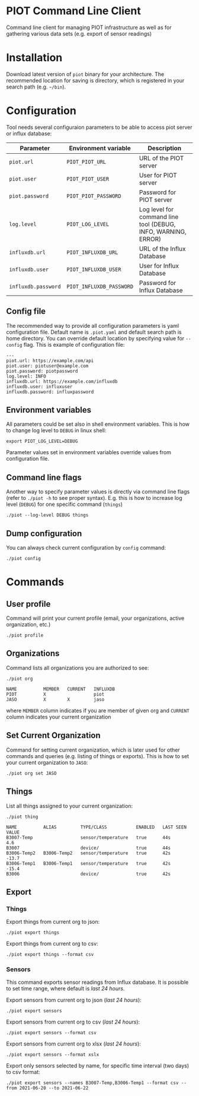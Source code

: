 # PIOT Command Line Client

Command line client for managing PIOT infrastructure as well as for gathering
various data sets (e.g. export of sensor readings) 

# Installation

Download latest version of `piot` binary for your architecture. The recommended location
for saving is directory, which is registered in your search path (e.g. `~/bin`).

# Configuration

Tool needs several configuraion parameters to be able to access piot server or influx database:

| Parameter           | Environment variable     | Description                                                   |
|---------------------|--------------------------|---------------------------------------------------------------|
| `piot.url`          | `PIOT_PIOT_URL`          | URL of the PIOT server                                        |
| `piot.user`         | `PIOT_PIOT_USER`         | User for PIOT server                                          |
| `piot.password`     | `PIOT_PIOT_PASSWORD`     | Password for PIOT server                                      |
| `log.level`         | `PIOT_LOG_LEVEL`         | Log level for command line tool (DEBUG, INFO, WARNING, ERROR) |
| `influxdb.url`      | `PIOT_INFLUXDB_URL`      | URL of the Influx Database                                    |
| `influxdb.user`     | `PIOT_INFLUXDB_USER`     | User for Influx Database                                      |
| `influxdb.password` | `PIOT_INFLUXDB_PASSWORD` | Password for Influx Database                                  |

## Config file

The recommended way to provide all configuration parameters is yaml
configuration file. Default name is `.piot.yaml` and default search path is home
directory. You can override default location by specifying value for `--config`
flag. This is example of configuration file:

```
---
piot.url: https://example.com/api
piot.user: piotuser@example.com
piot.password: piotpassword
log.level: INFO
influxdb.url: https://example.com/influxdb
influxdb.user: influxuser
influxdb.password: influxpassword
```

## Environment variables

All parameters could be set also in shell environment variables. This is how to
change log level to `DEBUG` in linux shell:

```
export PIOT_LOG_LEVEL=DEBUG
```

Parameter values set in environment variables override values from configuration
file.

## Command line flags

Another way to specify parameter values is directly via command line flags
(refer to `./piot -h` to see proper syntax). E.g. this is how to increase log
level (`DEBUG`) for one specific command (`things`)

```
./piot --log-level DEBUG things
```

## Dump configuration

You can always check current configuration by `config` command:
```
./piot config
```

# Commands

## User profile

Command will print your current profile (email, your organizations, active
organization, etc.)

```
./piot profile
```

## Organizations

Command lists all organizations you are authorized to see:

```
./piot org

NAME          MEMBER   CURRENT   INFLUXDB      
PIOT          X                  piot          
JASO          X        X         jaso          
```
where `MEMBER` column indicates if you are member of given org and `CURRENT`
column indicates your current organization

## Set Current Organization

Command for setting current organization, which is later used for other commands
and queries (e.g. listing of things or exports). This is how to set your current
organization to `JASO`:

```
./piot org set JASO
```

## Things

List all things assigned to your current organization:

```
./piot thing

NAME          ALIAS         TYPE/CLASS           ENABLED   LAST SEEN   VALUE   
B3007-Temp                  sensor/temperature   true      44s         4.6     
B3007                       device/              true      44s                 
B3006-Temp2   B3006-Temp2   sensor/temperature   true      42s         -13.7   
B3006-Temp1   B3006-Temp1   sensor/temperature   true      42s         -15.4   
B3006                       device/              true      42s
```

## Export

### Things

Export things from current org to json:

```
./piot export things
```

Export things from current org to csv:
```
./piot export things --format csv
```

### Sensors

This command exports sensor readings from Influx database. It is possible to set
time range, where default is *last 24 hours*.

Export sensors from current org to json (*last 24 hours*):
```
./piot export sensors 
```

Export sensors from current org to csv (*last 24 hours*):
```
./piot export sensors --format csv
```

Export sensors from current org to xlsx (*last 24 hours*):
```
./piot export sensors --format xslx 
```

Export only sensors selected by name, for specific time interval (two days) to
csv format:
```
./piot export sensors --names B3007-Temp,B3006-Temp1 --format csv --from 2021-06-20 --to 2021-06-22
```